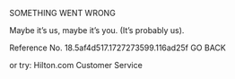 SOMETHING WENT WRONG

Maybe it’s us, maybe it’s you.
(It’s probably us).

Reference No. 18.5af4d517.1727273599.116ad25f
GO BACK

or try:
Hilton.com Customer Service